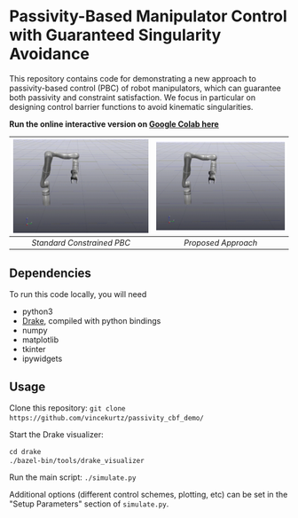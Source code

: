 # Passivity-Based Manipulator Control with Guaranteed Singularity Avoidance

This repository contains code for demonstrating a new approach to passivity-based control (PBC) of robot manipulators, which can guarantee both passivity and constraint satisfaction. We focus in particular on designing control barrier functions to avoid kinematic singularities. 

**Run the online interactive version on [Google Colab here](https://colab.research.google.com/github/vincekurtz/passivity_cbf_demo/blob/master/colab.ipynb)**

| ![](standard_constrained.gif)| ![](ours.gif)         | 
|:----------------------------:|:---------------------:|
| *Standard Constrained PBC*   | *Proposed Approach* |

## Dependencies

To run this code locally, you will need

- python3
- [Drake](https://drake.mit.edu/), compiled with python bindings
- numpy
- matplotlib
- tkinter
- ipywidgets

## Usage

Clone this repository: `git clone https://github.com/vincekurtz/passivity_cbf_demo/`

Start the Drake visualizer: 
```
cd drake
./bazel-bin/tools/drake_visualizer
```

Run the main script: `./simulate.py`

Additional options (different control schemes, plotting, etc) can be set in the "Setup Parameters" section of `simulate.py`.
